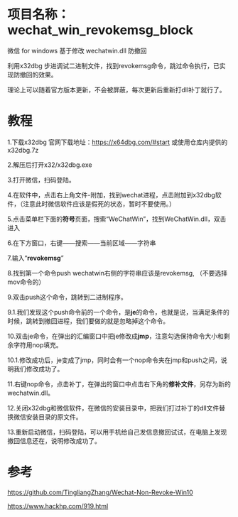 # 项目名称： wechat_win_revokemsg_block
微信 for windows 基于修改 wechatwin.dll 防撤回

利用x32dbg 步进调试二进制文件，找到revokemsg命令，跳过命令执行，已实现防撤回的效果。

理论上可以随着官方版本更新，不会被屏蔽，每次更新后重新打dll补丁就行了。

# 教程

1.下载x32dbg 官网下载地址：https://x64dbg.com/#start 或使用仓库内提供的x32dbg.7z

2.解压后打开x32/x32dbg.exe

3.打开微信，扫码登陆。

4.在软件中，点击右上角文件-附加，找到wechat进程，点击附加到x32dbg软件，（注意此时微信软件应该是假死的状态，暂时不要使用。）

5.点击菜单栏下面的**符号**页面，搜索“WeChatWin”，找到WeChatWin.dll，双击进入

6.在下方窗口，右键——搜索——当前区域——字符串

7.输入“**revokemsg**”

8.找到第一个命令push wechatwin右侧的字符串应该是revokemsg, （不要选择mov命令的）

9.双击push这个命令，跳转到二进制程序。

9.1.我们发现这个push命令前的一个命令，是**je**的命令，也就是说，当满足条件的时候，跳转到撤回进程，我们要做的就是忽略掉这个命令。

10.双击je命令，在弹出的汇编窗口中把je修改成**jmp**，注意勾选保持命令大小和剩余字符用nop填充。

10.1.修改成功后，je变成了jmp，同时会有一个nop命令夹在jmp和push之间，说明我们修改成功了。

11.右键nop命令，点击补丁，在弹出的窗口中点击右下角的**修补文件**，另存为新的wechatwin.dll。

12.关闭x32dbg和微信软件，在微信的安装目录中，把我们打过补丁的dll文件替换微信安装目录的原文件。

13.重新启动微信，扫码登陆，可以用手机给自己发信息撤回试试，在电脑上发现撤回信息还在，说明修改成功了。


# 参考 

https://github.com/TingliangZhang/Wechat-Non-Revoke-Win10

https://www.hackhp.com/919.html
